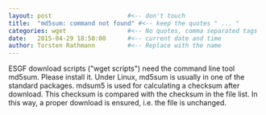 ```yaml
---
layout: post                     #<-- don't touch
title:  "md5sum: command not found" #<-- keep the quotes " ... "
categories: wget                 #<-- No quotes, comma separated tags
date:   2015-04-29 18:50:00      #<-- current date and time
author: Torsten Rathmann         #<-- Replace with the name
---
```


ESGF download scripts ("wget scripts") need the command line tool md5sum. Please install it. Under Linux, md5sum is usually in one of the standard packages. mdsum5 is used for calculating a checksum after download. This checksum is compared with the checksum in the file list. In this way, a proper download is ensured, i.e. the file is unchanged.


